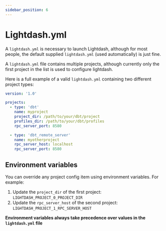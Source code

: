 ```yaml
---
sidebar_position: 6
---
```


# Lightdash.yml

A `lightdash.yml` is necessary to launch Lightdash, although for most people, the
default supplied `lightdash.yml` (used automatically) is just fine.

A `lightdash.yml` file contains multiple projects, although currently only the first
project in the list is used to configure lightdash. 

Here is a full example of a valid `lightdash.yml` containing two different project
types:
```yaml
version: '1.0'

projects:
  - type: 'dbt'
    name: myproject
    project_dir: /path/to/your/dbt/project
    profiles_dir: /path/to/your/dbt/profiles
    rpc_server_port: 8580

  - type: 'dbt_remote_server'
    name: myotherproject
    rpc_server_host: localhost
    rpc_server_port: 8580
```

## Environment variables

You can override any project config item using environment variables. For example:

1. Update the `project_dir` of the first project: `LIGHTDASH_PROJECT_0_PROJECT_DIR`
2. Update the `rpc_server_host` of the second project: `LIGHTDASH_PROJECT_1_RPC_SERVER_HOST`

**Environment variables always take precedence over values in the `lightdash.yml` file**
